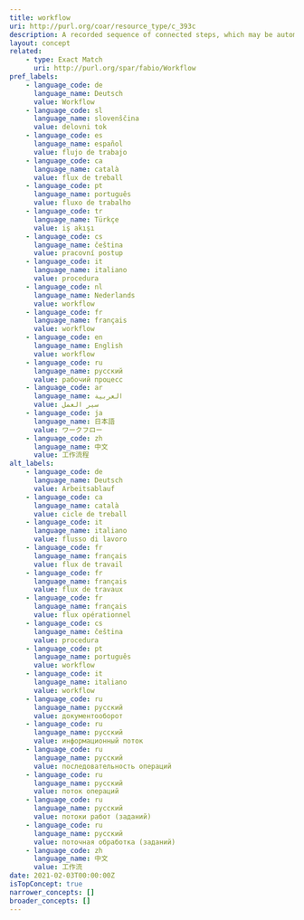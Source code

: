 ```yaml
---
title: workflow
uri: http://purl.org/coar/resource_type/c_393c
description: A recorded sequence of connected steps, which may be automated, specifying a reliably repeatable sequence of operations to be undertaken when conducting a particular job, for example an in silico investigation that extracts and processes information from a number of bioinformatics databases. (adapted from http://purl.org/spar/fabio/Workflow)
layout: concept
related:
    - type: Exact Match
      uri: http://purl.org/spar/fabio/Workflow
pref_labels:
    - language_code: de
      language_name: Deutsch
      value: Workflow
    - language_code: sl
      language_name: slovenščina
      value: delovni tok
    - language_code: es
      language_name: español
      value: flujo de trabajo
    - language_code: ca
      language_name: català
      value: flux de treball
    - language_code: pt
      language_name: português
      value: fluxo de trabalho
    - language_code: tr
      language_name: Türkçe
      value: iş akışı
    - language_code: cs
      language_name: čeština
      value: pracovní postup
    - language_code: it
      language_name: italiano
      value: procedura
    - language_code: nl
      language_name: Nederlands
      value: workflow
    - language_code: fr
      language_name: français
      value: workflow
    - language_code: en
      language_name: English
      value: workflow
    - language_code: ru
      language_name: русский
      value: рабочий процесс
    - language_code: ar
      language_name: العربية
      value: سير العمل
    - language_code: ja
      language_name: 日本語
      value: ワークフロー
    - language_code: zh
      language_name: 中文
      value: 工作流程
alt_labels:
    - language_code: de
      language_name: Deutsch
      value: Arbeitsablauf
    - language_code: ca
      language_name: català
      value: cicle de treball
    - language_code: it
      language_name: italiano
      value: flusso di lavoro
    - language_code: fr
      language_name: français
      value: flux de travail
    - language_code: fr
      language_name: français
      value: flux de travaux
    - language_code: fr
      language_name: français
      value: flux opérationnel
    - language_code: cs
      language_name: čeština
      value: procedura
    - language_code: pt
      language_name: português
      value: workflow
    - language_code: it
      language_name: italiano
      value: workflow
    - language_code: ru
      language_name: русский
      value: документооборот
    - language_code: ru
      language_name: русский
      value: информационный поток
    - language_code: ru
      language_name: русский
      value: последовательность операций
    - language_code: ru
      language_name: русский
      value: поток операций
    - language_code: ru
      language_name: русский
      value: потоки работ (заданий)
    - language_code: ru
      language_name: русский
      value: поточная обработка (заданий)
    - language_code: zh
      language_name: 中文
      value: 工作流
date: 2021-02-03T00:00:00Z
isTopConcept: true
narrower_concepts: []
broader_concepts: []
---
```


